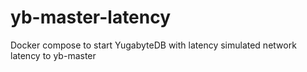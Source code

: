 # yb-master-latency
Docker compose to start YugabyteDB with latency simulated network latency to yb-master
